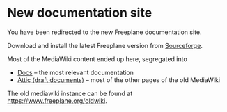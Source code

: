 # New documentation site

You have been redirected to the new Freeplane documentation site.

Download and install the latest Freeplane version from [Sourceforge](https://sourceforge.net/projects/freeplane/files/).

Most of the MediaWiki content ended up here, segregated into

* [Docs](/) – the most relevant documentation
* [Attic (draft documents)](attic/old-mediawiki-content/Home.md) – most of the other pages of the old MediaWiki

The old mediawiki instance can be found at https://www.freeplane.org/oldwiki.
